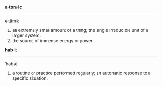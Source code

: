 **a·tom·ic**

---

əˈtämik

1. an extremely small amount of a thing; the single irreducible unit of a larger system.
2. the source of immense energy or power.

**hab·it**

---

ˈhabət

1. a routine or practice performed regularly; an automatic response to a specific situation.

